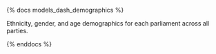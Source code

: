 {% docs models_dash_demographics %}

Ethnicity, gender, and age demographics for each parliament across all parties.

{% enddocs %}